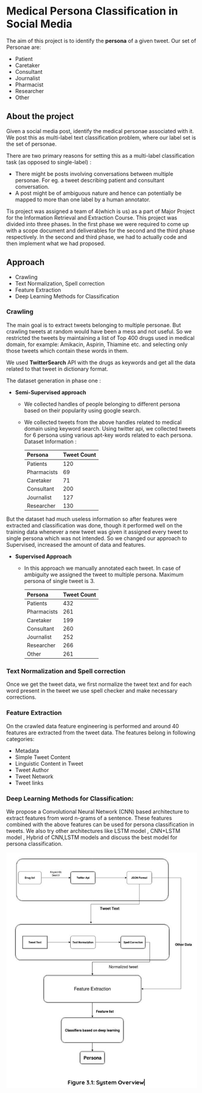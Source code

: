 # Medical Persona Classification in Social Media
The aim of this project is to identify the **persona** of a given tweet. Our set of Personae are:
- Patient
- Caretaker
- Consultant
- Journalist
- Pharmacist
- Researcher
- Other

## About the project
Given a social media post, identify the medical personae associated with it. We post this as multi-label text classification problem, where our label set is the set of personae.

There are two primary reasons for setting this as a multi-label classification task (as opposed to single-label) :
* There might be posts involving conversations between multiple personae. For eg. a tweet describing patient and consultant conversation.
* A post might be of ambiguous nature and hence can potentially be mapped to more than one label by a human annotator. 

Tis project was assigned a team of 4(which is us) as a part of Major Project for the Information Retrieval and Extraction Course. This project was divided into three phases. In the first phase we were required to come up with a scope document and deliverables for the second and the third phase respectively. In the second and third phase, we had to actually code and then implement what we had proposed.

## Approach
- Crawling
- Text Normalization, Spell correction
- Feature Extraction
- Deep Learning Methods for Classification

### Crawling 

The main  goal is to extract tweets belonging to multiple personae. But crawling tweets at random would have been a mess and not useful. So we restricted the tweets by maintaining a list of Top 400 drugs used in medical domain, for example: Amikacin, Aspirin, Thiamine etc. and selecting only those tweets which contain these words in them.

We used **TwitterSearch** API with the drugs as keywords and get all the data related to that tweet in dictionary format.
 
The dataset generation in phase one :

* **Semi-Supervised approach**

  * We collected handles of people belonging to different persona based on their popularity using google search.
  * We collected tweets from the above handles related to medical domain using keyword search. Using twitter api, we collected tweets for 6 persona using various apt-key words related to each persona. Dataset Information :

      | Persona       | Tweet Count   |
      | ------------- | ------------- |
      | Patients      |      120      |
      | Pharmacists   |       69      |
      | Caretaker     |       71      |
      | Consultant    |      200      |
      | Journalist    |      127      |
      | Researcher    |      130      |

But the dataset had much useless information so after features were extracted and classification was done, though it performed well on the training data whenever a new tweet was given it assigned every tweet to single persona which was not intended. So we changed our approach to Supervised, increased the amount of data and features.

* **Supervised Approach**

   * In this approach we manually annotated each tweet. In case of ambiguity we assigned the tweet to multiple persona. Maximum persona of single tweet is 3.

       | Persona       | Tweet Count   |
       | ------------- | ------------- |
       | Patients      |      432      |
       | Pharmacists   |      261      |
       | Caretaker     |      199      |
       | Consultant    |      260      |
       | Journalist    |      252      |
       | Researcher    |      266      |
       | Other         |      261      |

### Text Normalization and Spell correction
Once we get the tweet data, we first normalize the tweet text and for each word present in the tweet we use spell checker and make necessary corrections.

### Feature Extraction
On the crawled data feature engineering is performed and around 40 features are extracted from the tweet data. The features belong in following categories:
  * Metadata
  * Simple Tweet Content
  * Linguistic Content in Tweet
  * Tweet Author
  * Tweet Network
  * Tweet links

### Deep Learning Methods for Classification:
We propose a Convolutional Neural Network (CNN) based architecture to extract features from word n-grams of a sentence. These features combined with the above features can be used for persona classification in tweets. We also try other architectures like LSTM model , CNN+LSTM model , Hybrid of CNN,LSTM models and discuss the best model for persona classification.

![alt text](https://github.com/Rama-007/Rama-007.github.io/blob/master/temp.jpg)

